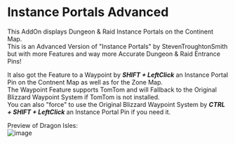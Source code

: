 # Instance Portals Advanced  
This AddOn displays Dungeon & Raid Instance Portals on the Continent Map.  
This is an Advanced Version of "Instance Portals" by StevenTroughtonSmith but with more Features and way more Accurate Dungeon & Raid Entrance Pins!  

It also got the Feature to a Waypoint by ***SHIFT + LeftClick*** an Instance Portal Pin on the Contnent Map as well as for the Zone Map.  
The Waypoint Feature supports TomTom and will Fallback to the Original Blizzard Waypoint System if TomTom is not installed.  
You can also "force" to use the Original Blizzard Waypoint System by ***CTRL + SHIFT + LeftClick*** an Instance Portal Pin if you need it.  

Preview of Dragon Isles:  
![image](https://user-images.githubusercontent.com/41425685/203467824-01b7e5f3-71ed-41af-b25c-e8080a1c06d6.png)

